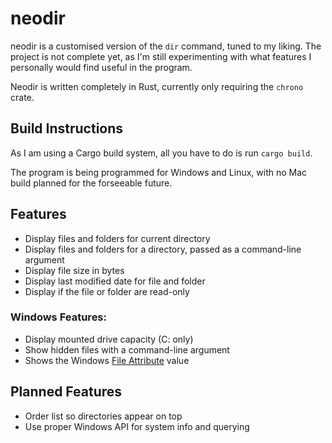 # neodir
neodir is a customised version of the `dir` command, tuned to my liking. The project is not complete yet, as I'm still experimenting with what features I personally would find useful in the program.

Neodir is written completely in Rust, currently only requiring the `chrono` crate.

## Build Instructions
As I am using a Cargo build system, all you have to do is run `cargo build`.

The program is being programmed for Windows and Linux, with no Mac build planned for the forseeable future.

## Features
<!--### General Features:-->
- Display files and folders for current directory
- Display files and folders for a directory, passed as a command-line argument
- Display file size in bytes
- Display last modified date for file and folder
- Display if the file or folder are read-only

### Windows Features:
- Display mounted drive capacity (C: only)
- Show hidden files with a command-line argument
- Shows the Windows [File Attribute](https://learn.microsoft.com/en-us/windows/win32/fileio/file-attribute-constants) value
 
<!--
### Linux Features:
- ![Tux](https://skillicons.dev/icons?i=linux)
-->

## Planned Features
- Order list so directories appear on top
- Use proper Windows API for system info and querying